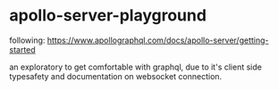 # apollo-server-playground

following: https://www.apollographql.com/docs/apollo-server/getting-started

an exploratory to get comfortable with graphql, due to it's client side typesafety and documentation on websocket connection.